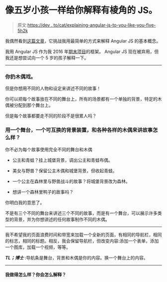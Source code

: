 # 像五岁小孩一样给你解释有棱角的 JS。

> 原文:[https://dev . to/cat/explaining-angular-js-to-you-like-you-five-5h2k](https://dev.to/cat/explaining-angular-js-to-you-like-youre-five-5h2k)

我偶然看到[这篇文章](https://dev.to/andrewsmith1996/explain-like-im-five-angularjs-and-when-youd-use-it-82o)，它挑战我用最简单的方式来解释 Angular JS 的基本概念。

我用 Angular JS 作为我 2016 年[期末项目](http://thearkhives.com)的框架。
Angular JS 现在被弃用，但我还是想尝试向一个 5 岁的孩子解释一下。

* * *

### 你扔木偶戏。

但是你想用不同的人物和设定来讲述不同的故事！

你可以把每个故事放在不同的舞台上，所有的场景都有一个单独的背景，特定的木偶被分配到那个舞台上。

但是每个故事都要走不同的阶段不是很累人吗？

### 用一个舞台，一个可互换的背景装置，和各种各样的木偶来讲故事怎么样？

你不必为每个故事使用完全不同的舞台和木偶

*   公主和青蛙？挂上城堡背景，调出公主和青蛙布偶。

*   美女与野兽？保留公主木偶和城堡背景，但收起青蛙。

*   一个公主在森林里与野兽战斗的故事？将城堡背景改为森林。

*   想讲一个森林里鸭子的故事吗？

你明白我的意思了。

不是有三个不同的舞台来讲述三个不同的故事，而是有一个舞台，可以展示许多类型的背景，并为你想讲述的任何故事制作不同的木偶。

* * *

我不希望我的页面浪费时间和带宽来加载一个全新的页面，有相同的导航栏，相同的标志，相同的标题。相反，我会保留导航栏，但改变内容:添加一个表单，添加一个图库，加载一个视频，等等。

***TL；博士*** :导航条是舞台，背景和木偶是你的内容。换一个舞台上的内容。

* * *

#### 我做得怎么样？你会怎么解释？